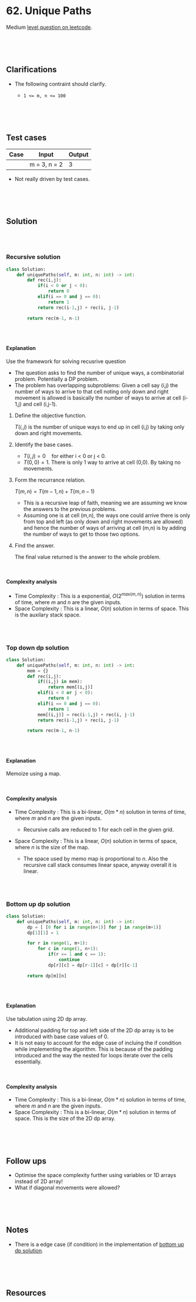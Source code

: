 # 62. Unique Paths

Medium [level question on leetcode](https://leetcode.com/problems/unique-paths/description/).

<br>
<br>
<br>

## Clarifications

- The following contraint should clarify.

  - `1 <= m, n <= 100`

<br>
<br>
<br>

## Test cases

| Case | Input        | Output |
| ---- | ------------ | ------ |
|      | m = 3, n = 2 | 3      |

- Not really driven by test cases.

<br>
<br>
<br>

## Solution

<br>
<br>

### Recursive solution

```py
class Solution:
    def uniquePaths(self, m: int, n: int) -> int:
        def rec(i,j):
            if(i < 0 or j < 0):
                return 0
            elif(i == 0 and j == 0):
                return 1
            return rec(i-1,j) + rec(i, j-1)

        return rec(m-1, n-1)
```

```cpp

```

<br>

#### Explanation

Use the framework for solving recusrive question

- The question asks to find the number of unique ways, a combinatorial problem. Potentially a DP problem.
- The problem has overlapping subproblems: Given a cell say (i,j) the number of ways to arrive to that cell noting only down and right movement is allowed is basically the number of ways to arrive at cell (i-1,j) and cell (i,j-1).

1.  Define the objective function.

    $T(i,j)$ is the number of unique ways to end up in cell (i,j) by taking only down and right movements.

2.  Identify the base cases.

    - $T(i,j) = 0 \quad \text{for either i < 0 or j < 0}$.
    - $T(0,0) = 1$. There is only 1 way to arrive at cell (0,0). By taking no movements.

3.  Form the recurrance relation.

    $T(m,n) = T(m-1, n) + T(m, n-1)$

    - This is a recursive leap of faith, meaning we are assuming we know the answers to the previous problems.
    - Assuming one is at cell (m,n), the ways one could arrive there is only from top and left (as only down and right movements are allowed) and hence the number of ways of arriving at cell (m,n) is by adding the number of ways to get to those two options.

4.  Find the answer.

    The final value returned is the answer to the whole problem.

<br>

#### Complexity analysis

- Time Complexity : This is a exponential, $O(2^{max(m,n)})$ solution in terms of time, where $m$ and $n$ are the given inputs.
- Space Complexity : This is a linear, $O(n)$ solution in terms of space. This is the auxilary stack space.

<br>
<br>

### Top down dp solution

```py
class Solution:
    def uniquePaths(self, m: int, n: int) -> int:
        mem = {}
        def rec(i,j):
            if((i,j) in mem):
                return mem[(i,j)]
            elif(i < 0 or j < 0):
                return 0
            elif(i == 0 and j == 0):
                return 1
            mem[(i,j)] = rec(i-1,j) + rec(i, j-1)
            return rec(i-1,j) + rec(i, j-1)

        return rec(m-1, n-1)
```

```cpp

```

<br>

#### Explanation

Memoize using a map.

<br>

#### Complexity analysis

- Time Complexity : This is a bi-linear, $O(m*n)$ solution in terms of time, where $m$ and $n$ are the given inputs.

  - Recursive calls are reduced to 1 for each cell in the given grid.

- Space Complexity : This is a linear, $O(n)$ solution in terms of space, where $n$ is the size of the map.

  - The space used by memo map is proportional to $n$. Also the recursive call stack consumes linear space, anyway overall it is linear.

<br>
<br>

### Bottom up dp solution

```py
class Solution:
    def uniquePaths(self, m: int, n: int) -> int:
        dp = [ [0 for i in range(n+1)] for j in range(m+1)]
        dp[1][1] = 1

        for r in range(1, m+1):
            for c in range(1, n+1):
                if(r == 1 and c == 1):
                    continue
                dp[r][c] = dp[r-1][c] + dp[r][c-1]

        return dp[m][n]
```

```cpp

```

<br>

#### Explanation

Use tabulation using 2D dp array.

- Additional padding for top and left side of the 2D dp array is to be introduced with base case values of 0.
- It is not easy to account for the edge case of incluing the if condition while implementing the algorithm. This is because of the padding introduced and the way the nested for loops iterate over the cells essentially.

<br>

#### Complexity analysis

- Time Complexity : This is a bi-linear, $O(m*n)$ solution in terms of time, where $m$ and $n$ are the given inputs.
- Space Complexity : This is a bi-linear, $O(m*n)$ solution in terms of space. This is the size of the 2D dp array.

<br>
<br>
<br>

## Follow ups

- Optimise the space complexity further using variables or 1D arrays instead of 2D array! <!-- TODO  -->
- What if diagonal movements were allowed?

<br>
<br>
<br>

## Notes

- There is a edge case (if condition) in the implementation of [bottom up dp solution](#bottom-up-dp-solution).

<br>
<br>
<br>

## Resources

<br>
<br>
<br>
